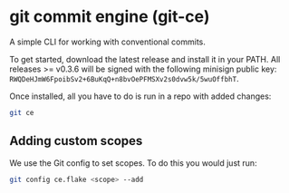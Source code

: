 # git commit engine (git-ce)

A simple CLI for working with conventional commits.

To get started, download the latest release and install it in your PATH. All releases >= v0.3.6 will be signed with the following minisign public key: `RWQDeHJmW6FpoibSv2+6BuKqQ+n8bvOePFMSXv2s0dvw5k/5wuOffbhT`.


Once installed, all you have to do is run in a repo with added changes:
```sh
git ce 
```

## Adding custom scopes
We use the Git config to set scopes. To do this you would just run:
```sh
git config ce.flake <scope> --add
```
